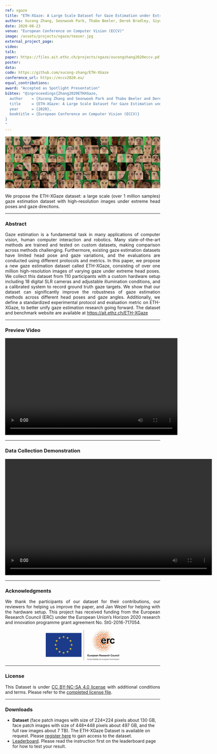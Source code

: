 ```yaml
---
ref: xgaze
title: "ETH-XGaze: A Large Scale Dataset for Gaze Estimation under Extreme Head Pose and Gaze Variation"
authors: Xucong Zhang, Seonwook Park, Thabo Beeler, Derek Bradley, Siyu Tang, Otmar Hilliges
date: 2020-08-23
venue: "European Conference on Computer Vision (ECCV)"
image: /assets/projects/xgaze/teaser.jpg
external_project_page: 
video: 
talk: 
paper: https://files.ait.ethz.ch/projects/xgaze/xucongzhang2020eccv.pdf
poster: 
data: 
code: https://github.com/xucong-zhang/ETH-XGaze
conference_url: https://eccv2020.eu/
equal_contributions: 
award: "Accepted as Spotlight Presentation"
bibtex: "@inproceedings{Zhang2020ETHXGaze,
  author    = {Xucong Zhang and Seonwook Park and Thabo Beeler and Derek Bradley and Siyu Tang and Otmar Hilliges},
  title     = {ETH-XGaze: A Large Scale Dataset for Gaze Estimation under Extreme Head Pose and Gaze Variation},
  year      = {2020},
  booktitle = {European Conference on Computer Vision (ECCV)}
}
"
---
```


<img class="fullcol" src="/assets/projects/xgaze/teaser.png" alt="Teaser-Picture" />

<p align="justify">
    <span class="figurecap">
        We propose the ETH-XGaze dataset: a large scale (over 1 million samples) gaze estimation dataset with high-resolution images under extreme head poses and gaze directions.
   </span>
</p>
<hr />
        

<h3>Abstract</h3>
<p align="justify">
Gaze estimation is a fundamental task in many applications of computer vision, human computer interaction and robotics. Many state-of-the-art methods are trained and tested on custom datasets, making comparison across methods challenging. Furthermore, existing gaze estimation datasets have limited head pose and gaze variations, and the evaluations are conducted using different protocols and metrics. In this paper, we propose a new gaze estimation dataset called ETH-XGaze, consisting of over one million high-resolution images of varying gaze under extreme head poses. We collect this dataset from 110 participants with a custom hardware setup including 18 digital SLR cameras and adjustable illumination conditions, and a calibrated system to record ground truth gaze targets. We show that our dataset can significantly improve the robustness of gaze estimation methods across different head poses and gaze angles. Additionally, we define a standardized experimental protocol and evaluation metric on ETH-XGaze, to better unify gaze estimation research going forward. The dataset and benchmark website are available at <a href="https://ait.ethz.ch/ETH-XGaze">https://ait.ethz.ch/ETH-XGaze</a>
</p>
<hr />
    


<h3>Preview Video</h3>
<div class="video" align="center">
<video width="560" height="315" src="https://files.ait.ethz.ch/projects/ETH-XGaze/downloads/xgaze_preview_90s.mp4" frameborder="0" allowfullscreen controls></video>
</div>
<hr />
    

<h3>Data Collection Demonstration</h3>
<div class="video" align="center">
<video width="672" height="378" src="https://files.ait.ethz.ch/projects/ETH-XGaze/downloads/eth_xgaze_data_collection.mp4" frameborder="0" allowfullscreen controls></video>
</div>
<hr />

<!--
<div class="fullcol">
 <h3>Downloads</h3>
    To be released.
    <ul class="linklist">
        <li class="a-pdf"><a target="_blank" title="PDF" href="https://files.ait.ethz.ch/projects/InteractiveDebugger/FluidEdt-Ou-CHI2015.pdf">PDF</a></li>
        <li class="a-vid"><a target="_blank" href="https://files.ait.ethz.ch/projects/InteractiveDebugger/FluidEdt-Ou-CHI2015.mp4" title="Download Video">Video (26 MB)</a></li>
        <li class="a-bib"><a target="_blank" title="BibTex" href="https://files.ait.ethz.ch/projects/InteractiveDebugger/FluidEdt-Ou-CHI2015.bib">BibTeX</a></li>
    </ul>
    <hr />
    <br/>
    <br/>
</div>
-->

<!--
<div class="fullcol">
<h3>bibtex</h3>
    To be released.
    <div class="bibtex">
    </div>
    <hr />
    <br/>
    <br/>
</div>
-->

<!--
<div class="fullcol">
    <h3>additional results</h3>
    <br/>
    <img class="halfcol" src="/assets/projects/deformables/bar_small.png" alt="Teaser-Picture" />
    <img class="halfcol" src="/assets/projects/deformables/organ_stacked_small.png" alt="Teaser-Picture" />
    <div class="halfcol">
        <p align="justify">
            <span class="figurecap">
                Top row: schematic sensor routings obtained using our tool with automatic sensor refinement.
                Middle row: fabricated device.
                Bottom row: Ground truth (gray) vs. reconstruction (orange). Insets show error on a heat map scale, with maximum error (white) at 22 mm (darker is better).
            </span>
        </p>
    </div>
    <div class="halfcol">
        <p align="justify">
            <span class="figurecap">
                Two example deformations of the organ pipe model designed with our method. Ground truth (gray) vs. reconstruction (orange).
            </span>
        </p>
    </div>
</div>
-->

<!--
<div class="fullcol">
    <br/><br/>
    <img class="fullcol" src="/assets/projects/deformables/sheet_squared_small.png" alt="Teaser-Picture" />
    <p align="justify">
        <span class="figurecap">
            Snapshots of the design process. Top Row: the user placed, refined,
            and edited four sensors (left); Reconstruction error is expected to be very low (right). Bottom row: Interaction
            with fabricated device (left) and ground truth comparison (right).
        </span>
    </p>
    <hr />
    <br/>
    <br/>
</div>
-->

<!-- This section is optional -->
<!--
<div class="fullcol">
    <h3>external links</h3>
    <p align="justify">
        <ul class="linklist">
        <li class="a-ext"><a target="_blank" title="link1" href="your_link_here">Your link here</a></li>
    </ul>
    </p>
    <hr />
    <br/>
    <br/>
</div>
-->

<h3>Acknowledgments</h3>
<p align="justify">
We thank the participants of our dataset for their contributions,
our reviewers for helping us improve the paper,
and Jan Wezel for helping with the hardware setup.
This project has received funding from the European Research Council (ERC) under the European Union’s Horizon 2020 research and innovation programme grant agreement No. StG-2016-717054.
</p>
<center>
<img width="240px" src="/assets/images/ERC.jpg" />
</center>
<hr />
    

<h3>License</h3>
<p align="justify">
This Dataset is under <a href="https://creativecommons.org/licenses/by-nc-sa/4.0/">CC BY-NC-SA 4.0 license</a> with additional conditions and terms. Please refer to the <a title="license" href="/assets/projects/ETH-XGaze/License.pdf">completed license file</a>.
</p>
<hr />
    


<h3>Downloads</h3>
<ul class="linklist">
<!--<li class="a-vid"><a class="a-text-ext" title="Talk Video" href="https://www.youtube.com/watch?v=ByfFufRhuRc&t=668">Video of Oral Presentation</a></li>-->
    <!--<li class="a-pdf"><a class="a-text" title="Poster PDF" href="<?php ait_root_dir();?>projects/2020/ETH-XGaze/downloads/xucongzhang2020eccv_poster.pdf">Poster</a></li>-->
    <li class="a-zip"><b>Dataset</b> (face patch images with size of 224*224 pixels about 130 GB, face patch images with size of 448*448 pixels about 497 GB, and the full raw images about 7 TB). The ETH-XGaze Dataset is available on request. Please <a href="https://docs.google.com/forms/d/e/1FAIpQLScaGNYTVI7-h8ZHu9y_kQzhC1Ab4fo4fXtRDMNZ5y2wpLx3MA/viewform?usp=sf_link">register here</a> to gain access to the dataset. </a></li>
    <li class="a-ext"><a title="Leaderboard"><a href="https://codalab.lisn.upsaclay.fr/competitions/7423">Leaderboard</a>. Please read the instruction first on the leaderboard page for how to test your result.</a></li>
</ul>


